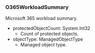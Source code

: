 ### O365WorkloadSummary
Microsoft 365 workload summary.

- protectedObjectCount: System.Int32
  - Count of protected objects.
- objectType: ManagedObjectType
  - Managed object type.
